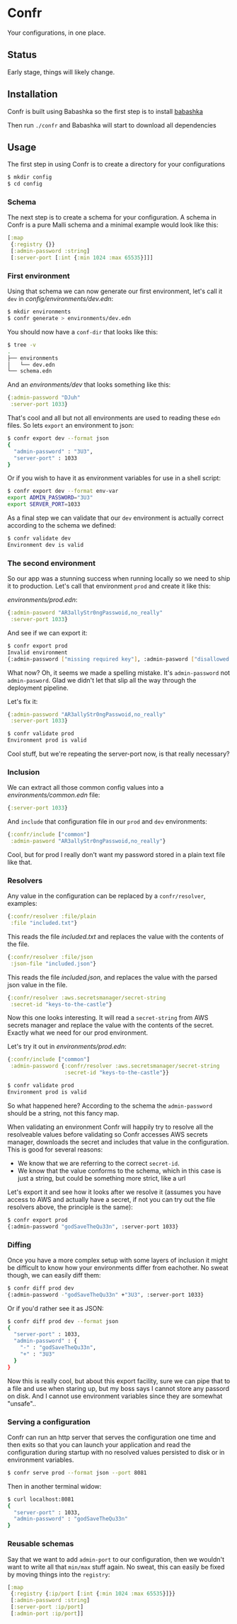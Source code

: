 # Confr

Your configurations, in one place.

## Status

Early stage, things will likely change.

## Installation

Confr is built using Babashka so the first step is to install [babashka](https://github.com/babashka/babashka#installation)

Then run `./confr` and Babashka will start to download all dependencies

## Usage

The first step in using Confr is to create a directory for your configurations

```bash
$ mkdir config
$ cd config
```

### Schema

The next step is to create a schema for your configuration.
A schema in Confr is a pure Malli schema and a minimal example would look like this:

```clojure
[:map
 {:registry {}}
 [:admin-password :string]
 [:server-port [:int {:min 1024 :max 65535}]]]
```

### First environment

Using that schema we can now generate our first environment, let's call it `dev` in *config/environments/dev.edn*:

```bash
$ mkdir environments
$ confr generate > environments/dev.edn
```

You should now have a `conf-dir` that looks like this:

```bash
$ tree -v
.
├── environments
│   └── dev.edn
└── schema.edn
```

And an *environments/dev* that looks something like this:

```clojure
{:admin-password "DJuh"
 :server-port 1033}
```

That's cool and all but not all environments are used to reading these `edn` files. So lets `export` an environment to json:

```bash
$ confr export dev --format json
{
  "admin-password" : "3U3",
  "server-port" : 1033
}
```

Or if you wish to have it as environment variables for use in a shell script:

```bash
$ confr export dev --format env-var
export ADMIN_PASSWORD="3U3"
export SERVER_PORT=1033
```

As a final step we can validate that our `dev` environment is actually correct according to the schema we defined:

```bash
$ confr validate dev
Environment dev is valid
```

### The second environment

So our app was a stunning success when running locally so we need to ship it to production. Let's call that environment `prod` and create it like this:

*environments/prod.edn*:

```clojure
{:admin-pasword "AR3allyStr0ngPasswoid,no_really"
 :server-port 1033}
```

And see if we can export it:

```bash
$ confr export prod
Invalid environment
{:admin-password ["missing required key"], :admin-pasword ["disallowed key"]}
```

What now? Oh, it seems we made a spelling mistake. It's `admin-password` not `admin-pasword`. Glad we didn't let that slip all the way through the deployment pipeline.

Let's fix it:

```clojure
{:admin-password "AR3allyStr0ngPasswoid,no_really"
 :server-port 1033}
```

```bash
$ confr validate prod
Environment prod is valid
```

Cool stuff, but we're repeating the server-port now, is that really necessary?

### Inclusion

We can extract all those common config values into a *environments/common.edn* file:

```clojure
{:server-port 1033}
```

And `include` that configuration file in our `prod` and `dev` environments:

```clojure
{:confr/include ["common"]
 :admin-pasword "AR3allyStr0ngPasswoid,no_really"}
```

Cool, but for prod I really don't want my password stored in a plain text file like that.

### Resolvers

Any value in the configuration can be replaced by a `confr/resolver`, examples:

```clojure
{:confr/resolver :file/plain
 :file "included.txt"}
```

This reads the file *included.txt* and replaces the value with the contents of the file.

```clojure
{:confr/resolver :file/json
 :json-file "included.json"}
```

This reads the file *included.json*, and replaces the value with the parsed json value in the file.

```clojure
{:confr/resolver :aws.secretsmanager/secret-string
 :secret-id "keys-to-the-castle"}
```

Now this one looks interesting. It will read a `secret-string` from AWS secrets manager and replace the value with the contents of the secret. Exactly what we need for our prod environment.

Let's try it out in *environments/prod.edn*:

```clojure
{:confr/include ["common"]
 :admin-password {:confr/resolver :aws.secretsmanager/secret-string
                  :secret-id "keys-to-the-castle"}}
```

```bash
$ confr validate prod
Environment prod is valid
```

So what happened here? According to the schema the `admin-password` should be a string, not this fancy map.

When validating an environment Confr will happily try to resolve all the resolveable values before validating so Confr accesses AWS secrets manager, downloads the secret and includes that value in the configuration. This is good for several reasons:

* We know that we are referring to the correct `secret-id`.
* We know that the value conforms to the schema, which in this case is just a string, but could be something more strict, like a url

Let's export it and see how it looks after we resolve it (assumes you have access to AWS and actually have a secret, if not you can try out the file resolvers above, the principle is the same):

```bash
$ confr export prod
{:admin-password "godSaveTheQu33n", :server-port 1033}
```

### Diffing

Once you have a more complex setup with some layers of inclusion it might be difficult to know how your environments differ from eachother. No sweat though, we can easily diff them:

```bash
$ confr diff prod dev
{:admin-password -"godSaveTheQu33n" +"3U3", :server-port 1033}
```

Or if you'd rather see it as JSON:

```bash
$ confr diff prod dev --format json
{
  "server-port" : 1033,
  "admin-password" : {
    "-" : "godSaveTheQu33n",
    "+" : "3U3"
  }
}
```

Now this is really cool, but about this export facility, sure we can pipe that to a file and use when staring up, but my boss says I cannot store any passord on disk. And I cannot use environment variables since they are somewhat "unsafe"..

### Serving a configuration

Confr can run an http server that serves the configuration one time and then exits so that you can launch your application and read the configuration during startup with no resolved values persisted to disk or in environment variables.

```bash
$ confr serve prod --format json --port 8081
```

Then in another terminal widow:

```bash
$ curl localhost:8081
{
  "server-port" : 1033,
  "admin-password" : "godSaveTheQu33n"
}
```

### Reusable schemas

Say that we want to add `admin-port` to our configuration, then we wouldn't want to write all that `min/max` stuff again. No sweat, this can easily be fixed by moving things into the `registry`:

```clojure
[:map
 {:registry {:ip/port [:int {:min 1024 :max 65535}]}}
 [:admin-password :string]
 [:server-port :ip/port]
 [:admin-port :ip/port]]
```
